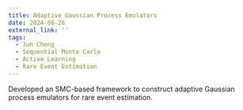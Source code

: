 ```yaml
---
title: Adaptive Gaussian Process Emulators 
date: 2024-06-26
external_link: ''
tags:
  - Jun Cheng
  - Sequential Monte Carlo
  - Active Learning
  - Rare Event Estimation
---
```


Developed an SMC-based framework to construct adaptive Gaussian process emulators for rare event estimation.

<!--more-->

